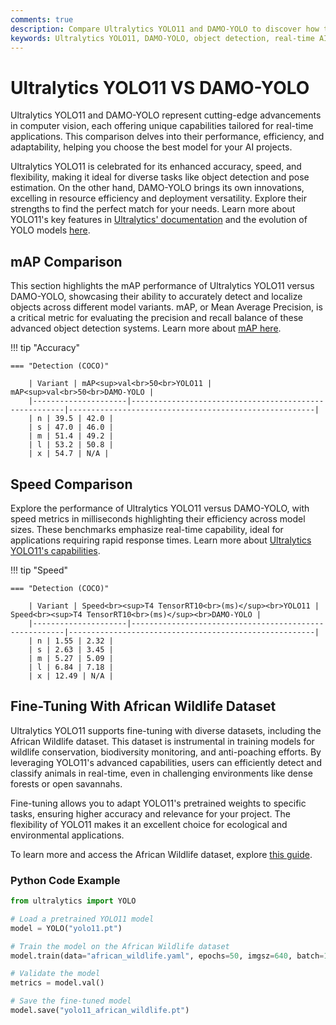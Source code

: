 ```yaml
---
comments: true
description: Compare Ultralytics YOLO11 and DAMO-YOLO to discover how these cutting-edge models perform in object detection, real-time AI, and edge AI applications. Dive into their accuracy, speed, and efficiency to see which one excels in computer vision tasks.
keywords: Ultralytics YOLO11, DAMO-YOLO, object detection, real-time AI, edge AI, computer vision, model comparison, AI performance, Ultralytics
---
```


# Ultralytics YOLO11 VS DAMO-YOLO

Ultralytics YOLO11 and DAMO-YOLO represent cutting-edge advancements in computer vision, each offering unique capabilities tailored for real-time applications. This comparison delves into their performance, efficiency, and adaptability, helping you choose the best model for your AI projects.

Ultralytics YOLO11 is celebrated for its enhanced accuracy, speed, and flexibility, making it ideal for diverse tasks like object detection and pose estimation. On the other hand, DAMO-YOLO brings its own innovations, excelling in resource efficiency and deployment versatility. Explore their strengths to find the perfect match for your needs. Learn more about YOLO11's key features in [Ultralytics' documentation](https://docs.ultralytics.com/models/yolo11/) and the evolution of YOLO models [here](https://www.ultralytics.com/blog/the-evolution-of-object-detection-and-ultralytics-yolo-models).

## mAP Comparison

This section highlights the mAP performance of Ultralytics YOLO11 versus DAMO-YOLO, showcasing their ability to accurately detect and localize objects across different model variants. mAP, or Mean Average Precision, is a critical metric for evaluating the precision and recall balance of these advanced object detection systems. Learn more about [mAP here](https://www.ultralytics.com/glossary/mean-average-precision-map).

!!! tip "Accuracy"

    === "Detection (COCO)"

    	| Variant | mAP<sup>val<br>50<br>YOLO11 | mAP<sup>val<br>50<br>DAMO-YOLO |
    	|---------------------|-------------------------------------------------------|-------------------------------------------------------|
    	| n | 39.5 | 42.0 |
    	| s | 47.0 | 46.0 |
    	| m | 51.4 | 49.2 |
    	| l | 53.2 | 50.8 |
    	| x | 54.7 | N/A |

## Speed Comparison

Explore the performance of Ultralytics YOLO11 versus DAMO-YOLO, with speed metrics in milliseconds highlighting their efficiency across model sizes. These benchmarks emphasize real-time capability, ideal for applications requiring rapid response times. Learn more about [Ultralytics YOLO11's capabilities](https://www.ultralytics.com/blog/ultralytics-yolo11-has-arrived-redefine-whats-possible-in-ai).

!!! tip "Speed"

    === "Detection (COCO)"

    	| Variant | Speed<br><sup>T4 TensorRT10<br>(ms)</sup><br>YOLO11 | Speed<br><sup>T4 TensorRT10<br>(ms)</sup><br>DAMO-YOLO |
    	|---------------------|-------------------------------------------------------|-------------------------------------------------------|
    	| n | 1.55 | 2.32 |
    	| s | 2.63 | 3.45 |
    	| m | 5.27 | 5.09 |
    	| l | 6.84 | 7.18 |
    	| x | 12.49 | N/A |

## Fine-Tuning With African Wildlife Dataset

Ultralytics YOLO11 supports fine-tuning with diverse datasets, including the African Wildlife dataset. This dataset is instrumental in training models for wildlife conservation, biodiversity monitoring, and anti-poaching efforts. By leveraging YOLO11's advanced capabilities, users can efficiently detect and classify animals in real-time, even in challenging environments like dense forests or open savannahs.

Fine-tuning allows you to adapt YOLO11's pretrained weights to specific tasks, ensuring higher accuracy and relevance for your project. The flexibility of YOLO11 makes it an excellent choice for ecological and environmental applications.

To learn more and access the African Wildlife dataset, explore [this guide](https://docs.ultralytics.com/datasets/).

### Python Code Example

```python
from ultralytics import YOLO

# Load a pretrained YOLO11 model
model = YOLO("yolo11.pt")

# Train the model on the African Wildlife dataset
model.train(data="african_wildlife.yaml", epochs=50, imgsz=640, batch=16)

# Validate the model
metrics = model.val()

# Save the fine-tuned model
model.save("yolo11_african_wildlife.pt")
```

